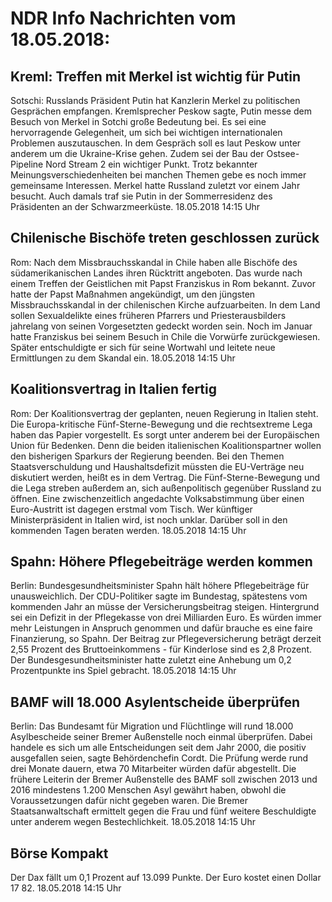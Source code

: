 # NDR Info Nachrichten vom 18.05.2018:


## Kreml: Treffen mit Merkel ist wichtig für Putin
Sotschi: 			Russlands Präsident Putin hat Kanzlerin Merkel zu politischen Gesprächen empfangen. Kremlsprecher Peskow sagte, Putin messe dem Besuch von Merkel in Sotchi große Bedeutung bei. Es sei eine hervorragende Gelegenheit, um sich bei wichtigen internationalen Problemen auszutauschen. In dem Gespräch soll es laut Peskow unter anderem um die Ukraine-Krise gehen. Zudem sei der Bau der Ostsee-Pipeline Nord Stream 2 ein wichtiger Punkt. Trotz bekannter Meinungsverschiedenheiten bei manchen Themen gebe es noch immer gemeinsame Interessen. Merkel hatte Russland zuletzt vor einem Jahr besucht. Auch damals traf sie Putin in der Sommerresidenz des Präsidenten an der Schwarzmeerküste. 18.05.2018 14:15 Uhr 

## Chilenische Bischöfe treten geschlossen zurück
Rom: Nach dem Missbrauchsskandal in Chile haben alle Bischöfe des südamerikanischen Landes ihren Rücktritt angeboten. Das wurde nach einem Treffen der Geistlichen mit Papst Franziskus in Rom bekannt. Zuvor hatte der Papst Maßnahmen angekündigt, um den jüngsten Missbrauchsskandal in der chilenischen Kirche aufzuarbeiten. In dem Land sollen Sexualdelikte eines früheren Pfarrers und Priesterausbilders jahrelang von seinen Vorgesetzten gedeckt worden sein. Noch im Januar hatte Franziskus bei seinem Besuch in Chile die Vorwürfe zurückgewiesen. Später entschuldigte er sich für seine Wortwahl und leitete neue Ermittlungen zu dem Skandal ein. 18.05.2018 14:15 Uhr 

## Koalitionsvertrag in Italien fertig
Rom:	Der Koalitionsvertrag der geplanten, neuen Regierung in Italien steht. Die Europa-kritische Fünf-Sterne-Bewegung und die rechtsextreme Lega haben das Papier vorgestellt. Es sorgt unter anderem bei der Europäischen Union für Bedenken. Denn die beiden italienischen Koalitionspartner wollen den bisherigen Sparkurs der Regierung beenden. Bei den Themen Staatsverschuldung und Haushaltsdefizit müssten die EU-Verträge neu diskutiert werden, heißt es in dem Vertrag. Die Fünf-Sterne-Bewegung und die Lega streben außerdem an, sich außenpolitisch gegenüber Russland zu öffnen. Eine zwischenzeitlich angedachte Volksabstimmung über einen Euro-Austritt ist dagegen erstmal vom Tisch. Wer künftiger Ministerpräsident in Italien wird, ist noch unklar. Darüber soll in den kommenden Tagen beraten werden. 18.05.2018 14:15 Uhr 

## Spahn: Höhere Pflegebeiträge werden kommen
Berlin:	Bundesgesundheitsminister Spahn hält höhere Pflegebeiträge für unausweichlich. Der CDU-Politiker sagte im Bundestag, spätestens vom kommenden Jahr an müsse der Versicherungsbeitrag steigen. Hintergrund sei ein Defizit in der Pflegekasse von drei Milliarden Euro. Es würden immer mehr Leistungen in Anspruch genommen und dafür brauche es eine faire Finanzierung, so Spahn. Der Beitrag zur Pflegeversicherung beträgt derzeit 2,55 Prozent des Bruttoeinkommens - für Kinderlose sind es 2,8 Prozent. Der Bundesgesundheitsminister hatte zuletzt eine Anhebung um 0,2 Prozentpunkte ins Spiel gebracht. 18.05.2018 14:15 Uhr 

## BAMF will 18.000 Asylentscheide überprüfen
Berlin: Das Bundesamt für Migration und Flüchtlinge will rund 18.000 Asylbescheide seiner Bremer Außenstelle noch einmal überprüfen. Dabei handele es sich um alle Entscheidungen seit dem Jahr 2000, die positiv ausgefallen seien, sagte Behördenchefin Cordt. Die Prüfung werde rund drei Monate dauern, etwa 70 Mitarbeiter würden dafür abgestellt. Die frühere Leiterin der Bremer Außenstelle des BAMF soll zwischen 2013 und 2016 mindestens 1.200 Menschen Asyl gewährt haben, obwohl die Voraussetzungen dafür nicht gegeben waren. Die Bremer Staatsanwaltschaft ermittelt gegen die Frau und fünf weitere Beschuldigte unter anderem wegen Bestechlichkeit. 18.05.2018 14:15 Uhr 

## Börse Kompakt
Der Dax fällt um 0,1 Prozent auf 13.099 Punkte. Der Euro kostet einen Dollar 17 82. 18.05.2018 14:15 Uhr 
